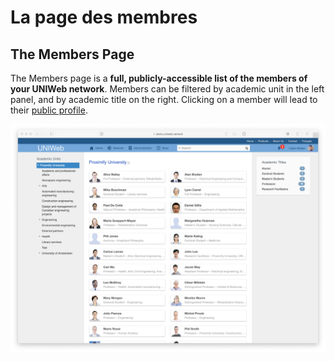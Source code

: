# La page des membres

## The Members Page

The Members page is a **full, publicly-accessible list of the members of your UNIWeb network**. Members can be filtered by academic unit in the left panel, and by academic title on the right. Clicking on a member will lead to their [public profile](../networking-on-uniweb/filling-out-your-public-profile.md).

![](../.gitbook/assets/screenshots-copy-15.png)

